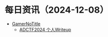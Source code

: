 ﻿# 每日资讯（2024-12-08）

- [GamerNoTitle](https://bili33.top/atom.xml)
  - [ADCTF2024 个人Writeup](https://bili33.top/posts/ADCTF2024-Writeup/)
